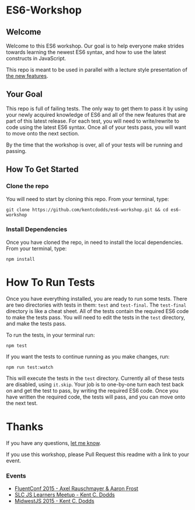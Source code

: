 # ES6-Workshop

## Welcome

Welcome to this ES6 workshop. Our goal is to help everyone make strides towards learning the newest ES6 syntax, and
how to use the latest constructs in JavaScript.

This repo is meant to be used in parallel with a lecture style presentation of
[the new features](https://github.com/lukehoban/es6features).

## Your Goal

This repo is full of failing tests. The only way to get them to pass it by using your newly acquired knowledge of ES6
and all of the new features that are part of this latest release. For each test, you will need to write/rewrite to code
using the latest ES6 syntax. Once all of your tests pass, you will want to move onto the next section.

By the time that the workshop is over, all of your tests will be running and passing.

## How To Get Started

### Clone the repo

You will need to start by cloning this repo. From your terminal, type:

```
git clone https://github.com/kentcdodds/es6-workshop.git && cd es6-workshop
```

### Install Dependencies

Once you have cloned the repo, in need to install the local dependencies. From your terminal, type:

```
npm install
```

# How To Run Tests
Once you have everything installed, you are ready to run some tests. There are two directories with tests in them: `test` and `test-final`.
The `test-final` directory is like a cheat sheet. All of the tests contain the required ES6 code to make the tests pass. You will need to
edit the tests in the `test` directory, and make the tests pass.

To run the tests, in your terminal run:

```
npm test
```

If you want the tests to continue running as you make changes, run:

```
npm run test:watch
```

This will execute the tests in the `test` directory. Currently all of these tests are disabled, using `it.skip`. Your
job is to one-by-one turn each test back on and get the test to pass, by writing the required ES6 code. Once you have
written the required code, the tests will pass, and you can move onto the next test.

# Thanks

If you have any questions, [let me know](https://twitter.com/kentcdodds).

If you use this workshop, please Pull Request this readme with a link to your event.

### Events

- [FluentConf 2015 - Axel Rauschmayer & Aaron Frost](http://fluentconf.com/javascript-html-2015/public/schedule/detail/38811)
- [SLC JS Learners Meetup - Kent C. Dodds](http://www.meetup.com/SLC-JS-Learners/events/220770922/)
- [MidwestJS 2015 - Kent C. Dodds](https://youtu.be/aeY6ctvsurs)
